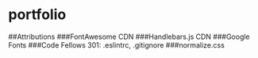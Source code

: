# portfolio

##Attributions
###FontAwesome CDN
###Handlebars.js CDN
###Google Fonts
###Code Fellows 301: .eslintrc, .gitignore
###normalize.css

